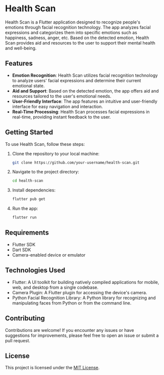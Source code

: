 # Health Scan

Health Scan is a Flutter application designed to recognize people's emotions through facial recognition technology. The app analyzes facial expressions and categorizes them into specific emotions such as happiness, sadness, anger, etc. Based on the detected emotion, Health Scan provides aid and resources to the user to support their mental health and well-being.

## Features

- **Emotion Recognition**: Health Scan utilizes facial recognition technology to analyze users' facial expressions and determine their current emotional state.
- **Aid and Support**: Based on the detected emotion, the app offers aid and resources tailored to the user's emotional needs.
- **User-Friendly Interface**: The app features an intuitive and user-friendly interface for easy navigation and interaction.
- **Real-Time Processing**: Health Scan processes facial expressions in real-time, providing instant feedback to the user.

## Getting Started

To use Health Scan, follow these steps:

1. Clone the repository to your local machine:

   ```bash
   git clone https://github.com/your-username/health-scan.git
   ```

2. Navigate to the project directory:

   ```bash
   cd health-scan
   ```

3. Install dependencies:

   ```bash
   flutter pub get
   ```

4. Run the app:

   ```bash
   flutter run
   ```

## Requirements

- Flutter SDK
- Dart SDK
- Camera-enabled device or emulator

## Technologies Used

- Flutter: A UI toolkit for building natively compiled applications for mobile, web, and desktop from a single codebase.
- Camera Plugin: A Flutter plugin for accessing the device's camera.
- Python Facial Recognition Library: A Python library for recognizing and manipulating faces from Python or from the command line.

## Contributing

Contributions are welcome! If you encounter any issues or have suggestions for improvements, please feel free to open an issue or submit a pull request.

## License

This project is licensed under the [MIT License](LICENSE).
